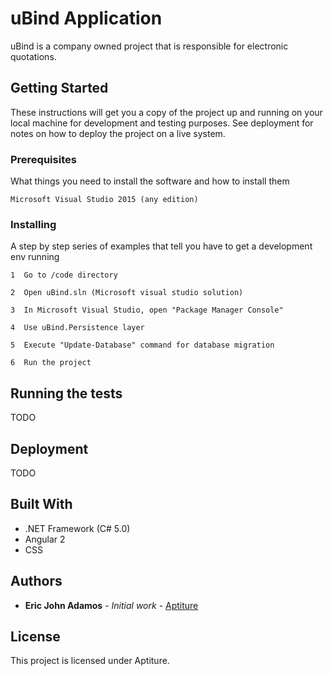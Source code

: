 # uBind Application

uBind is a company owned project that is responsible for electronic quotations.

## Getting Started

These instructions will get you a copy of the project up and running on your local machine for development and testing purposes. See deployment for notes on how to deploy the project on a live system.

### Prerequisites

What things you need to install the software and how to install them

```
Microsoft Visual Studio 2015 (any edition)
```

### Installing

A step by step series of examples that tell you have to get a development env running

```
1  Go to /code directory
```
```
2  Open uBind.sln (Microsoft visual studio solution)
```
```
3  In Microsoft Visual Studio, open "Package Manager Console"
```
```
4  Use uBind.Persistence layer
```
```
5  Execute "Update-Database" command for database migration
```
```
6  Run the project
```

## Running the tests

TODO

## Deployment

TODO

## Built With

* .NET Framework (C# 5.0)
* Angular 2
* CSS

## Authors

* **Eric John Adamos** - *Initial work* - [Aptiture](mailto:eric.adamos@aptiture.com)

## License

This project is licensed under Aptiture.